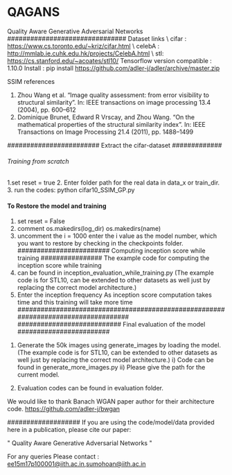# QAGANS
Quality Aware Generative Adversarial Networks
###############################
Dataset links
\\
cifar : https://www.cs.toronto.edu/~kriz/cifar.html
\\
celebA : http://mmlab.ie.cuhk.edu.hk/projects/CelebA.html
\\
stl: https://cs.stanford.edu/~acoates/stl10/
Tensorflow version compatible : 1.10.0
Install : pip install https://github.com/adler-j/adler/archive/master.zip

SSIM references 
1. Zhou Wang et al. “Image quality assessment: from error visibility to structural similarity”.
In: IEEE transactions on image processing 13.4 (2004), pp. 600–612
2. Dominique Brunet, Edward R Vrscay, and Zhou Wang. “On the mathematical properties
of the structural similarity index”. In: IEEE Transactions on Image Processing 21.4
(2011), pp. 1488–1499

########################
Extract the cifar-dataset 
#############

######  Training from scratch #######
1.set reset = true
2. Enter folder path for the real data in data_x or train_dir.
3. run the codes: python cifar10_SSIM_GP.py

#### To Restore the model and training ########

1) set reset = False 
2) comment os.makedirs(log_dir)
		   os.makedirs(name)
3) uncomment the i = 1000 
   enter the i value as the model number, which you want to restore by checking in the checkpoints folder.
######################## Computing inception score while training ################
The example code for computing the inception score while training
 1) can be found in inception_evaluation_while_training.py (The example code is for STL10, can be extended to other datasets as well just by replacing the correct model architecture.)
 2) Enter the inception frequency
As inception score computation takes time and this training will take more time
###################################################################################
########################### Final evaluation of the model ########################
1. Generate the 50k images using generate_images by loading the model. (The example code is for STL10, can be extended to other datasets as well just by replacing the correct model architecture.)
   i) Code can be found in generate_more_images.py
   ii) Please give the path for the current model.
	
2. Evaluation codes can be found in evaluation folder.

We would like to thank Banach WGAN paper author for their architecture code.
https://github.com/adler-j/bwgan

###################
If you are using the code/model/data provided here in a publication, please cite our paper:


" Quality Aware Generative Adversarial Networks "

For any queries Please contact :
ee15m17p100001@iith.ac.in,sumohoan@iith.ac.in





